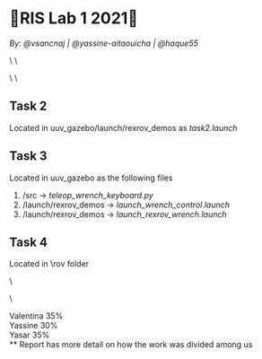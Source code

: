 # 🤖RIS Lab 1 2021🤖
_By: @vsancnaj | @yassine-aitaouicha | @haque55_

\ \

\ \

## Task 2
Located in uuv_gazebo/launch/rexrov_demos as _task2.launch_

## Task 3
Located in uuv_gazebo as the following files
1. /src -> _teleop_wrench_keyboard.py_
2. /launch/rexrov_demos ->  _launch_wrench_control.launch_
3. /launch/rexrov_demos ->  _launch_rexrov_wrench.launch_

## Task 4
Located in \rov folder

\\

\\

Valentina 35%\
Yassine 30%\
Yasar 35%\
** Report has more detail on how the work was divided among us
